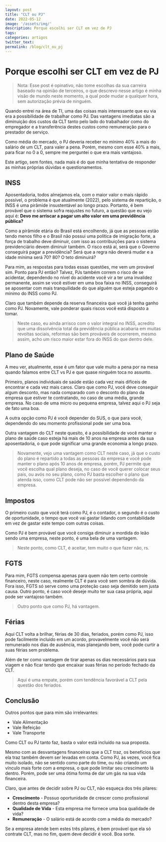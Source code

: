 ```yaml
---
layout: post
title: "CLT ou PJ"
date: 2022-05-12
image: '/assets/img/'
description: Porque escolhi ser CLT em vez de PJ
tags: 
categories: artigos
twitter_text: 
permalink: /blog/clt_ou_pj
---
```


# Porque escolhi ser CLT em vez de PJ
> Nota: Esse post é opinativo, não tome escolhas da sua carreira baseado na opinião de terceiros, o que descrevo nesse artigo é minha visão de mundo neste momento, a qual pode mudar a qualquer hora, sem autorização prévia de ninguém.

Quando entrei na área de TI, uma das coisas mais interessante que eu via era a possibilidade de trabalhar como PJ. Das vantagens imediatas são a diminuição dos custos da CLT tanto pelo lado do trabalhador como do empregador e a transferência destes custos como remuneração para o prestador de serviço.

Como média do mercado, o PJ deveria receber no mínimo 40% a mais do salário de um CLT, para valer a pena. Porém, mesmo com esse 40% a mais, para ficar no 0 a 0, sempre me perguntei o que era mais vantajoso.

Este artigo, sem fontes, nada mais é do que minha tentativa de responder as minhas próprias dúvidas e questionamentos.

## INSS
Aposentadoria, todos almejamos ela, com o maior valor o mais rápido possível, o problema é que atualmente (2022), pelo sistema de repartição, o INSS é uma pirâmide insustentável ao longo prazo. Portanto, é bem provável que o sistema sofra reajustes no futuro, a questão que eu vejo aqui é: **Devo me arriscar a pagar um alto valor em uma previdência pública?** 

Como a pirâmide etária do Brasil está encolhendo, já que as pessoas estão tendo menos filho e o Brasil não possui uma política de imigração forte, a força de trabalho deve diminuir, com isso as contribuições para o sistema previdenciário devem diminuir também. O risco está aí, será que o Governo conseguirá pagar a previdência? Será que a regra não deverá mudar e a idade mínima será 70? 80? O teto diminuirá? 

Para mim, as respostas para todas essas questões, me vem um provável sim. Ponto para PJ então? Talvez, PJs também correm o risco de se acidentar, dependendo no nível do acidente você vir a ter uma invalidez permanente, assim se você estiver em uma boa faixa no INSS, conseguirá se aposentar com mais tranquilidade do que alguém que esteja pagando o mínimo do INSS como PJ.

Claro que também depende da reserva financeira que você já tenha ganho como PJ. Novamente, vale ponderar quais riscos você está disposto a tomar.

> Neste caso, eu ainda arrisco com o valor integral no INSS, acredito que uma dissolvência total da previdência pública acabaria em muitas revoltas sociais, reformas são bem prováveis de ocorrerem, mesmo assim, acho um risco maior estar fora do INSS do que dentro dele.

## Plano de Saúde

A meu ver, atualmente, esse é um fator que vale muito a pena por na mesa quando falamos entre CLT vs PJ e que quase ninguém toca no assunto.

Primeiro, planos individuais de saúde estão cada vez mais difíceis de encontrar e cada vez mais caros. Claro que como PJ, você deve conseguir algum desconto, mas nada comparado com o desconto do plano da empresa que estiver te contratando, no caso de uma média, grande empresa. No caso de uma micro ou pequena empresa, talvez aqui o PJ seja de fato uma boa. 

A outra opção como PJ é você depender do SUS, o que para você, dependendo do seu momento profissional pode ser uma boa. 

Outra vantagem do CLT neste quesito, é a possibilidade de você manter o plano de saúde caso esteja há mais de 10 anos na empresa antes da sua aposentadoria, o que pode significar uma grande economia a longo prazo.

> Novamente, vejo uma vantagem como CLT neste caso, já que o custo do plano é repartido a todas as pessoas da empresa e você pode manter o plano após 10 anos de empresa, porém, PJ permite que você escolha qual plano deseja, no caso de você querer colocar seus pais, ou avós no seu plano, como PJ basta escolher o plano que atenda isso, como CLT pode não ser possível dependendo da empresa.

## Impostos

O primeiro custo que você terá como PJ, é o contador, o segundo é o custo de oportunidade, o tempo que você vai gastar lidando com contabilidade em vez de gastar este tempo com outras coisas.

Como PJ é bem provável que você consiga diminuir a mordida do leão sendo uma empresa, neste ponto, é uma bela de uma vantagem.

> Neste ponto, como CLT, é aceitar, tem muito o que fazer não, rs.

## FGTS

Para mim, FGTS compensa apenas para quem não tem certo controle financeiro, neste caso, realmente CLT é para você sem sombra de dúvida. Fora isso, FGTS só serve como uma proteção caso seja demitido sem justa causa. Outro ponto, é caso você deseje muito ter sua casa própria, aqui pode ser vantajoso também.

> Outro ponto que como PJ, há vantagem.

## Férias

Aqui CLT volta a brilhar, férias de 30 dias, feriados, porém como PJ, isso pode facilmente incluído em um acordo, provavelmente você não será remunerado nos dias de ausência, mas planejando bem, você pode curtir a suas férias sem problema.

Além de ter como vantagem de tirar apenas os dias necessários para sua viagem e não ficar tendo que encaixar suas férias no período fechado da CLT.

> Aqui é uma empate, porém com tendência favorável a CLT pela questão dos feriados.

## Conclusão

Outros pontos que para mim são irrelevantes:

- Vale Alimentação
- Vale Refeição
- Vale Transporte

Como CLT ou PJ tanto faz, basta o valor está incluído na sua proposta.

Mesmo com as desvantagens financeiras que a CLT traz, os benefícios que ela traz também devem ser levadas em conta. Como PJ, às vezes, você fica muito isolado, não se sentido como parte do time, ou não criando um vínculo mais forte com a empresa, o que pode limitar seu crescimento lá dentro. Porém, pode ser uma ótima forma de dar um gás na sua vida financeira.

Claro, que antes de decidir sobre PJ ou CLT, não esqueça dos três pilares:

- **Crescimento** - Possuo oportunidade de crescer como profissional dentro desta empresa?
- **Qualidade de Vida** - Esta empresa me fornece uma boa qualidade de vida?
- **Remuneração** - O salário está de acordo com a média do mercado?


Se a empresa atende bem estes três pilares, é bem provável que ela só contrate CLT, mas no fim, quem deve decidir é você. Boa sorte.

